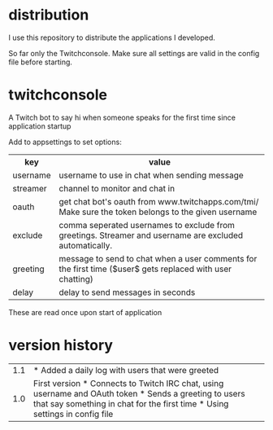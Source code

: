 # distribution

I use this repository to distribute the applications I developed.

So far only the Twitchconsole. Make sure all settings are valid in the config file before starting.

# twitchconsole

A Twitch bot to say hi when someone speaks for the first time since application startup


Add to appsettings to set options:

<table>
	<tr>
		<th>key</th>
		<th>value</th>
	</tr>
	<tr>
		<td>username</td>
		<td>username to use in chat when sending message</td>
	</tr>	
	<tr>
		<td>streamer</td>
		<td>channel to monitor and chat in</td>
	</tr>
	<tr>
		<td>oauth</td>
		<td>get chat bot's oauth from www.twitchapps.com/tmi/ Make sure the token belongs to the given username</td>
	</tr>
	<tr>
		<td>exclude</td>
		<td>comma seperated usernames to exclude from greetings. Streamer and username are excluded automatically.</td>
	</tr>
	<tr>
		<td>greeting</td>
		<td>message to send to chat when a user comments for the first time ($user$ gets replaced with user chatting)</td>
	</tr>
	<tr>
		<td>delay</td>
		<td>delay to send messages in seconds</td>
	</tr>
</table>

These are read once upon start of application

# version history

<table>
	<tr>
		<td>
			1.1
		</td>
		<td>
			* Added a daily log with users that were greeted
		</td>
	</tr>
	<tr>
		<td>
			1.0
		</td>
		<td>
			First version
			* Connects to Twitch IRC chat, using username and OAuth token
			* Sends a greeting to users that say something in chat for the first time
			* Using settings in config file
		</td>
	</tr>
</table>